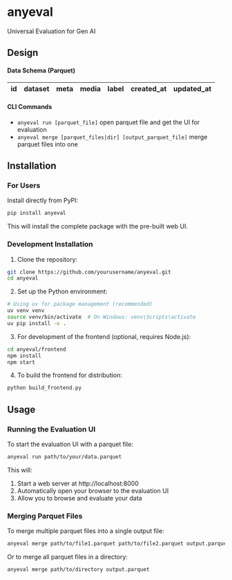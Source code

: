 # anyeval

Universal Evaluation for Gen AI

## Design

#### Data Schema (Parquet)

| id  | dataset | meta | media | label | created_at | updated_at |
| --- | ------- | ---- | ----- | ----- | ---------- | ---------- |

#### CLI Commands

- `anyeval run [parquet_file]` open parquet file and get the UI for evaluation
- `anyeval merge [parquet_files|dir] [output_parquet_file]` merge parquet files into one

## Installation

### For Users

Install directly from PyPI:
```bash
pip install anyeval
```

This will install the complete package with the pre-built web UI.

### Development Installation

1. Clone the repository:
```bash
git clone https://github.com/yourusername/anyeval.git
cd anyeval
```

2. Set up the Python environment:
```bash
# Using uv for package management (recommended)
uv venv venv
source venv/bin/activate  # On Windows: venv\Scripts\activate
uv pip install -e .
```

3. For development of the frontend (optional, requires Node.js):
```bash
cd anyeval/frontend
npm install
npm start
```

4. To build the frontend for distribution:
```bash
python build_frontend.py
```

## Usage

### Running the Evaluation UI

To start the evaluation UI with a parquet file:

```bash
anyeval run path/to/your/data.parquet
```

This will:
1. Start a web server at http://localhost:8000
2. Automatically open your browser to the evaluation UI
3. Allow you to browse and evaluate your data

### Merging Parquet Files

To merge multiple parquet files into a single output file:

```bash
anyeval merge path/to/file1.parquet path/to/file2.parquet output.parquet
```

Or to merge all parquet files in a directory:

```bash
anyeval merge path/to/directory output.parquet
```
